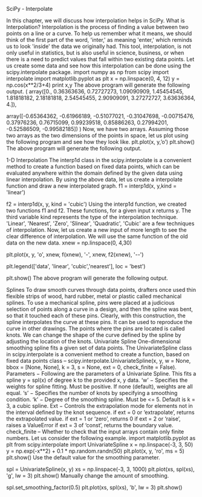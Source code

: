 
 
 
SciPy - Interpolate




In this chapter, we will discuss how interpolation helps in SciPy.
What is Interpolation?
Interpolation is the process of finding a value between two points on a line or a curve. To help us remember what it means, we should think of the first part of the word, 'inter,' as meaning 'enter,' which reminds us to look 'inside' the data we originally had. This tool, interpolation, is not only useful in statistics, but is also useful in science, business, or when there is a need to predict values that fall within two existing data points.
Let us create some data and see how this interpolation can be done using the scipy.interpolate package.
import numpy as np
from scipy import interpolate
import matplotlib.pyplot as plt
x = np.linspace(0, 4, 12)
y = np.cos(x**2/3+4)
print x,y
The above program will generate the following output.
(
   array([0.,  0.36363636,  0.72727273,  1.09090909,  1.45454545, 1.81818182, 
          2.18181818,  2.54545455,  2.90909091,  3.27272727,  3.63636364,  4.]),
            
   array([-0.65364362,  -0.61966189,  -0.51077021,  -0.31047698,  -0.00715476,
           0.37976236,   0.76715099,   0.99239518,   0.85886263,   0.27994201,
          -0.52586509,  -0.99582185])
)
Now, we have two arrays. Assuming those two arrays as the two dimensions of the points in space, let us plot using the following program and see how they look like.
plt.plot(x, y,’o’)
plt.show()
The above program will generate the following output.
 
1-D Interpolation
The interp1d class in the scipy.interpolate is a convenient method to create a function based on fixed data points, which can be evaluated anywhere within the domain defined by the given data using linear interpolation.
By using the above data, let us create a interpolate function and draw a new interpolated graph.
f1 = interp1d(x, y,kind = 'linear')

f2 = interp1d(x, y, kind = 'cubic')
Using the interp1d function, we created two functions f1 and f2. These functions, for a given input x returns y. The third variable kind represents the type of the interpolation technique. 'Linear', 'Nearest', 'Zero', 'Slinear', 'Quadratic', 'Cubic' are a few techniques of interpolation.
Now, let us create a new input of more length to see the clear difference of interpolation. We will use the same function of the old data on the new data.
xnew = np.linspace(0, 4,30)

plt.plot(x, y, 'o', xnew, f(xnew), '-', xnew, f2(xnew), '--')

plt.legend(['data', 'linear', 'cubic','nearest'], loc = 'best')

plt.show()
The above program will generate the following output.
 
Splines
To draw smooth curves through data points, drafters once used thin flexible strips of wood, hard rubber, metal or plastic called mechanical splines. To use a mechanical spline, pins were placed at a judicious selection of points along a curve in a design, and then the spline was bent, so that it touched each of these pins.
Clearly, with this construction, the spline interpolates the curve at these pins. It can be used to reproduce the curve in other drawings. The points where the pins are located is called knots. We can change the shape of the curve defined by the spline by adjusting the location of the knots.
Univariate Spline
One-dimensional smoothing spline fits a given set of data points. The UnivariateSpline class in scipy.interpolate is a convenient method to create a function, based on fixed data points class – scipy.interpolate.UnivariateSpline(x, y, w = None, bbox = [None, None], k = 3, s = None, ext = 0, check_finite = False).
Parameters − Following are the parameters of a Univariate Spline.
This fits a spline y = spl(x) of degree k to the provided x, y data.
‘w’ − Specifies the weights for spline fitting. Must be positive. If none (default), weights are all equal.
‘s’ − Specifies the number of knots by specifying a smoothing condition.
‘k’ − Degree of the smoothing spline. Must be <= 5. Default is k = 3, a cubic spline.
Ext − Controls the extrapolation mode for elements not in the interval defined by the knot sequence.
if ext = 0 or ‘extrapolate’, returns the extrapolated value.
if ext = 1 or ‘zero’, returns 0
if ext = 2 or ‘raise’, raises a ValueError
if ext = 3 of ‘const’, returns the boundary value.
check_finite – Whether to check that the input arrays contain only finite numbers.
Let us consider the following example.
import matplotlib.pyplot as plt
from scipy.interpolate import UnivariateSpline
x = np.linspace(-3, 3, 50)
y = np.exp(-x**2) + 0.1 * np.random.randn(50)
plt.plot(x, y, 'ro', ms = 5)
plt.show()
Use the default value for the smoothing parameter.
 
spl = UnivariateSpline(x, y)
xs = np.linspace(-3, 3, 1000)
plt.plot(xs, spl(xs), 'g', lw = 3)
plt.show()
Manually change the amount of smoothing.
 
spl.set_smoothing_factor(0.5)
plt.plot(xs, spl(xs), 'b', lw = 3)
plt.show()
 

